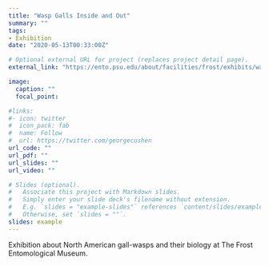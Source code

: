 ```yaml
---
title: "Wasp Galls Inside and Out"
summary: ""
tags:
- Exhibition
date: "2020-05-13T00:33:00Z"

# Optional external URL for project (replaces project detail page).
external_link: "https://ento.psu.edu/about/facilities/frost/exhibits/wasp-galls-inside-and-out"

image:
  caption: ""
  focal_point:

#links:
#- icon: twitter
#  icon_pack: fab
#  name: Follow
#  url: https://twitter.com/georgecushen
url_code: ""
url_pdf: ""
url_slides: ""
url_video: ""

# Slides (optional).
#   Associate this project with Markdown slides.
#   Simply enter your slide deck's filename without extension.
#   E.g. `slides = "example-slides"` references `content/slides/example-slides.md`.
#   Otherwise, set `slides = ""`.
slides: example
---
```


Exhibition about North American gall-wasps and their biology at The Frost Entomological Museum.